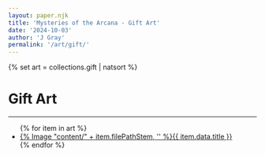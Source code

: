 ```yaml
---
layout: paper.njk
title: 'Mysteries of the Arcana - Gift Art'
date: '2024-10-03'
author: 'J Gray'
permalink: '/art/gift/'
---
```


{% set art = collections.gift | natsort %}

<div class="gallery">
<h1>Gift Art</h1>
<hr />
<ul class="gallery-images">
{% for item in art %}
    <li><a href="{{ item.filePathStem }}">{% Image "content/" + item.filePathStem, '' %}<span>{{ item.data.title }}</span></a></li>
{% endfor %}
</ul>
</div>